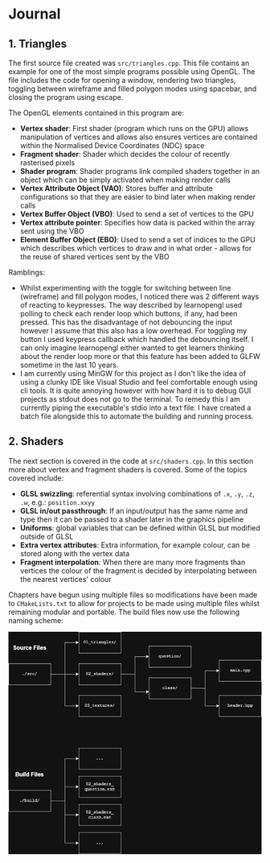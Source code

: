 # Journal

## 1. Triangles

The first source file created was `src/triangles.cpp`. This file contains an example for one of the most simple programs possible using OpenGL. The file includes the code for opening a window, rendering two triangles, toggling between wireframe and filled polygon modes using spacebar, and closing the program using escape.

The OpenGL elements contained in this program are:
- **Vertex shader**: First shader (program which runs on the GPU) allows manipulation of vertices and allows also ensures vertices are contained within the Normalised Device Coordinates (NDC) space
- **Fragment shader**: Shader which decides the colour of recently rasterised pixels
- **Shader program**: Shader programs link compiled shaders together in an object which can be simply activated when making render calls
- **Vertex Attribute Object (VAO)**: Stores buffer and attribute configurations so that they are easier to bind later when making render calls
- **Vertex Buffer Object (VBO)**: Used to send a set of vertices to the GPU
- **Vertex attribute pointer**: Specifies how data is packed within the array sent using the VBO
- **Element Buffer Object (EBO)**: Used to send a set of indices to the GPU which describes which vertices to draw and in what order - allows for the reuse of shared vertices sent by the VBO

Ramblings:
- Whilst experimenting with the toggle for switching between line (wireframe) and fill polygon modes, I noticed there was 2 different ways of reacting to keypresses. The way described by learnopengl used polling to check each render loop which buttons, if any, had been pressed. This has the disadvantage of not debouncing the input however I assume that this also has a low overhead. For toggling my button I used keypress callback which handled the debouncing itself. I can only imagine learnopengl either wanted to get learners thinking about the render loop more or that this feature has been added to GLFW sometime in the last 10 years.
- I am currently using MinGW for this project as I don't like the idea of using a clunky IDE like Visual Studio and feel comfortable enough using cli tools. It is quite annoying however with how hard it is to debug GUI projects as stdout does not go to the terminal. To remedy this I am currently piping the executable's stdio into a text file. I have created a batch file alongside this to automate the building and running process.

## 2. Shaders

The next section is covered in the code at `src/shaders.cpp`. In this section more about vertex and fragment shaders is covered. Some of the topics covered include:

- **GLSL swizzling**: referential syntax involving combinations of `.x`, `.y`, `.z`, `.w`, e.g.: `position.xxyy`
- **GLSL in/out passthrough**: If an input/output has the same name and type then it can be passed to a shader later in the graphics pipeline
- **Uniforms**: global variables that can be defined within GLSL but modified outside of GLSL
- **Extra vertex attributes**: Extra information, for example colour, can be stored along with the vertex data
- **Fragment interpolation**: When there are many more fragments than vertices the colour of the fragment is decided by interpolating between the nearest vertices' colour

Chapters have begun using multiple files so modifications have been made to `CMakeLists.txt` to allow for projects to be made using multiple files whilst remaining modular and portable. The build files now use the following naming scheme:

![Diagram of source file to build file conversion](./assets/02_conversion.png)
